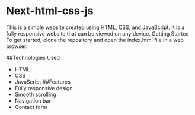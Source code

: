<h1>Next-html-css-js</h1>
This is a simple website created using HTML, CSS, and JavaScript. It is a fully responsive website that can be viewed on any device.
Getting Started
To get started, clone the repository and open the index.html file in a web browser.

##Technologies Used
- HTML
- CSS
- JavaScript
##Features
- Fully responsive design
- Smooth scrolling
- Navigation bar
- Contact form